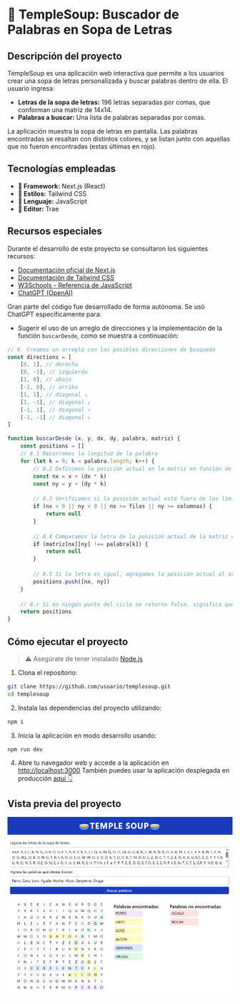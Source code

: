 # 🥣 TempleSoup: Buscador de Palabras en Sopa de Letras

## Descripción del proyecto
TempleSoup es una aplicación web interactiva que permite a los usuarios crear una sopa de letras personalizada y buscar palabras dentro de ella. El usuario ingresa:

- **Letras de la sopa de letras:** 196 letras separadas por comas, que conforman una matriz de 14x14.
- **Palabras a buscar:** Una lista de palabras separadas por comas.

La aplicación muestra la sopa de letras en pantalla. Las palabras encontradas se resaltan con distintos colores, y se listan junto con aquellas que no fueron encontradas (estas últimas en rojo).

## Tecnologías empleadas
- **💎 Framework:** Next.js (React)
- **🎨 Estilos:** Tailwind CSS
- **📕 Lenguaje:** JavaScript
- **🔨 Editor:** Trae


## Recursos especiales

Durante el desarrollo de este proyecto se consultaron los siguientes recursos:

- [Documentación oficial de Next.js](https://nextjs.org/docs)
- [Documentación de Tailwind CSS](https://tailwindcss.com/docs)
- [W3Schools - Referencia de JavaScript](https://www.w3schools.com/jsref/default.asp)
- [ChatGPT (OpenAI)](https://chatgpt.com/)

Gran parte del código fue desarrollado de forma autónoma. Se usó ChatGPT específicamente para:
- Sugerir el uso de un arreglo de direcciones y la implementación de la función `buscarDesde`, como se muestra a continuación:
```javascript
// 6. Creamos un arreglo con las posibles direcciones de busqueda
const directions = [
    [0, 1], // derecha
    [0, -1], // izquierda
    [1, 0], // abajo
    [-1, 0], // arriba
    [1, 1], // diagonal ↘
    [1, -1], // diagonal ↙
    [-1, 1], // diagonal ↗
    [-1, -1] // diagonal ↖
]
```

```javascript
function buscarDesde (x, y, dx, dy, palabra, matriz) {
    const positions = []
    // 8.1 Recorremos la longitud de la palabra
    for (let k = 0; k < palabra.length; k++) {
        // 8.2 Definimos la posición actual en la matriz en función de la posición inicial (x,y) y la dirección (dx,dy).
        const nx = x + (dx * k)
        const ny = y + (dy * k)

        // 8.3 Verificamos si la posición actual está fuera de los límites de la matriz.
        if (nx < 0 || ny < 0 || nx >= filas || ny >= columnas) {
            return null
        }

        // 8.4 Comparamos la letra de la posición actual de la matriz con la letra de la palabra que deseamos buscar.
        if (matriz[nx][ny] !== palabra[k]) {
            return null
        }

        // 8.5 Si la letra es igual, agregamos la posición actual al arreglo de posiciones.
        positions.push([nx, ny])
    }

    // 8.r Si en ningún punto del ciclo se retorna false, significa que la palabra se encontró, por lo que retornamos las posiciones de la palabra encontrada.
    return positions
}
```
  
## Cómo ejecutar el proyecto

> ⚠️ Asegúrate de tener instalado [Node.js](https://nodejs.org/)

1. Clona el repositorio:
```bash
git clone https://github.com/usuario/templesoup.git
cd templesoup
```

2. Instala las dependencias del proyecto utilizando:
   
```bash
npm i
```

3. Inicia la aplicación en modo desarrollo usando:

```bash
npm run dev
```

4. Abre tu navegador web y accede a la aplicación en [http://localhost:3000](http://localhost:3000)
También puedes usar la aplicación desplegada en producción [aquí 👇]()

## Vista previa del proyecto
![Vista previa del proyecto](./public/preview.png)